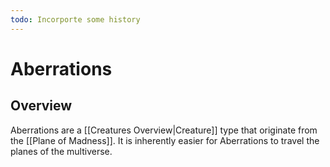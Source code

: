 ```yaml
---
todo: Incorporte some history
---
```

# Aberrations
## Overview
Aberrations are a [[Creatures Overview|Creature]] type that originate from the [[Plane of Madness]]. It is inherently easier for Aberrations to travel the planes of the multiverse.